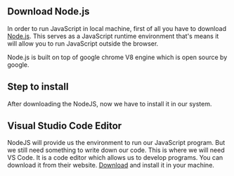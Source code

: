 ## Download Node.js
In order to run JavaScript in local machine, first of all you have to download [Node.js](https://nodejs.org/en). This serves as a JavaScript runtime environment that's means it will allow you to run JavaScript outside the browser.

Node.js is built on top of google chrome V8 engine which is open source by google.

## Step to install
After downloading the NodeJS, now we have to install it in our system.


## Visual Studio Code Editor
NodeJS will provide us the environment to run our JavaScript program. But we still need something to write down our code. This is where we will need VS Code. It is a code editor which allows us to develop programs. You can download it from their website. [Download](https://code.visualstudio.com/download) and install it in your machine.
